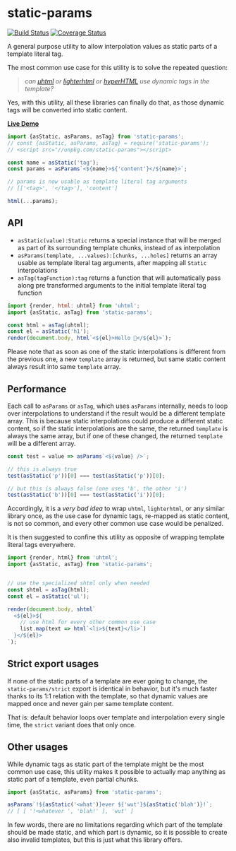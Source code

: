 # static-params

[![Build Status](https://travis-ci.com/WebReflection/static-params.svg?branch=master)](https://travis-ci.com/WebReflection/static-params) [![Coverage Status](https://coveralls.io/repos/github/WebReflection/static-params/badge.svg?branch=master)](https://coveralls.io/github/WebReflection/static-params?branch=master)

A general purpose utility to allow interpolation values as static parts of a template literal tag.

The most common use case for this utility is to solve the repeated question:

> _can [µhtml](https://github.com/WebReflection/uhtml#readme) or [lighterhtml](https://github.com/WebReflection/lighterhtml#readme) or [hyperHTML](https://github.com/WebReflection/hyperHTML#readme) use dynamic tags in the template?_

Yes, with this utility, all these libraries can finally do that, as those dynamic tags will be converted into static content.

**[Live Demo](https://codepen.io/WebReflection/pen/MWKOQbp?editors=0010)**

```js
import {asStatic, asParams, asTag} from 'static-params';
// const {asStatic, asParams, asTag} = require('static-params');
// <script src="//unpkg.com/static-params"></script>

const name = asStatic('tag');
const params = asParams`<${name}>${'content'}</${name}>`;

// params is now usable as template literal tag arguments
// [['<tag>', '</tag>'], 'content']

html(...params);
```



## API

  * `asStatic(value):Static` returns a special instance that will be merged as part of its surrounding template chunks, instead of as interpolation
  * `asParams(template, ...values):[chunks, ...holes]` returns an array usable as template literal tag arguments, after mapping all `Static` interpolations
  * `asTag(tagFunction):tag` returns a function that will automatically pass along pre transformed arguments to the initial template literal tag function

```js
import {render, html: uhtml} from 'uhtml';
import {asStatic, asTag} from 'static-params';

const html = asTag(uhtml);
const el = asStatic('h1');
render(document.body, html`<${el}>Hello 👋</${el}>`);
```

Please note that as soon as one of the static interpolations is different from the previous one, a new `template` array is returned, but same static content always result into same `template` array.



## Performance

Each call to `asParams` or `asTag`, which uses `asParams` internally, needs to loop over interpolations to understand if the result would be a different template array. This is because static interpolations could produce a different static content, so if the static interpolations are the same, the returned `template` is always the same array, but if one of these changed, the returned `template` will be a different array.

```js
const test = value => asParams`<${value} />`;

// this is always true
test(asStatic('p'))[0] === test(asStatic('p'))[0];

// but this is always false (one uses 'b', the other 'i')
test(asStatic('b'))[0] === test(asStatic('i'))[0];
```

Accordingly, it is a *very bad idea* to wrap `uhtml`, `lighterhtml`, or any similar library once, as the use case for dynamic tags, re-mapped as static content, is not so common, and every other common use case would be penalized.

It is then suggested to confine this utility as opposite of wrapping template literal tags everywhere.

```js
import {render, html} from 'uhtml';
import {asStatic, asTag} from 'static-params';


// use the specialized shtml only when needed
const shtml = asTag(html);
const el = asStatic('ul');

render(document.body, shtml`
  <${el}>${
    // use html for every other common use case
    list.map(text => html`<li>${text}</li>`)
  }</${el}>
`);
```


## Strict export usages

If none of the static parts of a template are ever going to change, the `static-params/strict` export is identical in behavior, but it's much faster thanks to its 1:1 relation with the template, so that dynamic values are mapped once and never gain per same template content.

That is: default behavior loops over template and interpolation every single time, the `strict` variant does that only once.


## Other usages

While dynamic tags as static part of the template might be the most common use case, this utility makes it possible to actually map anything as static part of a template, even partial chunks.

```js
import {asStatic, asParams} from 'static-params';

asParams`!${asStatic('<what')}ever ${'wut'}${asStatic('blah')}!`;
// [ [ '!<whatever ', 'blah!' ], 'wut' ]
```

In few words, there are no limitations regarding which part of the template should be made static, and which part is dynamic, so it is possible to create also invalid templates, but this is just what this library offers.
